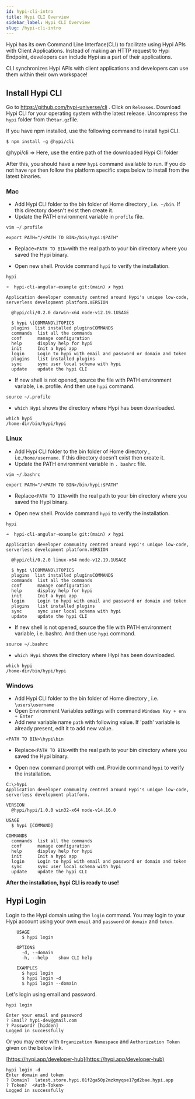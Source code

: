 ```yaml
---
id: hypi-cli-intro
title: Hypi CLI Overview
sidebar_label: Hypi CLI Overview
slug: /hypi-cli-intro
---
```


Hypi has its own Command Line Interface(CLI) to facilitate using Hypi APIs with Client Applications. Instead of making an HTTP request to Hypi Endpoint, developers can include Hypi as a part of their applications.

CLI synchronizes Hypi APIs with client applications and developers can use them within their own workspace!

## Install Hypi CLI

Go to https://github.com/hypi-universe/cli . Click on `Releases`.  Download Hypi CLI for your operating system with the latest release.  Uncompress the `hypi` folder from the`tar.gz`file.

If you have npm installed,  use the following command to install hypi CLI.
```
$ npm install -g @hypi/cli
```
@hypi/cli => Here, use the entire path of the downloaded Hypi Cli folder

After this, you should have a new `hypi` command available to run. If you do not have `npm` then follow the platform specific steps below to install from the latest binaries.

### Mac

+ Add Hypi CLI folder to the bin folder of Home directory , i.e.` ~/bin`. If this directory doesn't exist then create it.
+ Update the PATH environment variable in `profile` file. 
```
vim ~/.profile
```
```
export PATH="/<PATH TO BIN>/bin/hypi:$PATH"
```
* Replace`<PATH TO BIN>`with the real path to your bin directory where you saved the Hypi binary.

- Open new shell. Provide command `hypi` to verify the installation.
```
hypi
```
```
➜  hypi-cli-angular-example git:(main) ✗ hypi  
 
Application developer community centred around Hypi's unique low-code, serverless development platform.VERSION  
  
  @hypi/cli/0.2.0 darwin-x64 node-v12.19.1USAGE  
  
  $ hypi \[COMMAND\]TOPICS  
  plugins  list installed pluginsCOMMANDS  
  commands  list all the commands  
  conf      manage configuration  
  help      display help for hypi  
  init      Init a hypi app  
  login     Login to hypi with email and password or domain and token  
  plugins   list installed plugins  
  sync      sync user local schema with hypi  
  update    update the hypi CLI  
```
+ If new shell is not opened, source the file with PATH environment variable, i.e. profile. And then use `hypi` command.
```
source ~/.profile
```
+ `which Hypi` shows the directory where Hypi has been downloaded. 
```
which hypi
/home-dir/bin/hypi/hypi
```

### Linux

+ Add Hypi CLI folder to the bin folder of Home directory , i.e.`/home/username`. If this directory doesn't exist then create it.
+ Update the PATH environment variable in `. bashrc` file.  
```
vim ~/.bashrc
```
```
export PATH="/<PATH TO BIN>/bin/hypi:$PATH"
```
* Replace`<PATH TO BIN>`with the real path to your bin directory where you saved the Hypi binary.

- Open new shell. Provide command `hypi` to verify the installation.
```
hypi
```
```
➜  hypi-cli-angular-example git:(main) ✗ hypi  
 
Application developer community centred around Hypi's unique low-code, serverless development platform.VERSION  
  
  @hypi/cli/0.2.0 linux-x64 node-v12.19.1USAGE  
  
  $ hypi \[COMMAND\]TOPICS  
  plugins  list installed pluginsCOMMANDS  
  commands  list all the commands  
  conf      manage configuration  
  help      display help for hypi  
  init      Init a hypi app  
  login     Login to hypi with email and password or domain and token  
  plugins   list installed plugins  
  sync      sync user local schema with hypi  
  update    update the hypi CLI  
```
+ If new shell is not opened, source the file with PATH environment variable, i.e. bashrc. And then use `hypi` command.
```
source ~/.bashrc
```
+ `which Hypi` shows the directory where Hypi has been downloaded. 
```
which hypi
/home-dir/bin/hypi/hypi
```

### Windows

+ Add Hypi CLI folder to the bin folder of Home directory , i.e. `\users\username`
+ Open Environment Variables settings with command `Windows Key + env + Enter`
+ Add new variable name `path` with following value. If 'path' variable is already present, edit it to add new value.
```
<PATH TO BIN>\hypi\bin
```
* Replace`<PATH TO BIN>`with the real path to your bin directory where you saved the Hypi binary.

+ Open new command prompt with `cmd`. Provide command `hypi` to verify the installation.
```
C:\>hypi
Application developer community centred around Hypi's unique low-code, serverless development platform.

VERSION
  @hypi/hypi/1.0.0 win32-x64 node-v14.16.0

USAGE
  $ hypi [COMMAND]

COMMANDS
  commands  list all the commands
  conf      manage configuration
  help      display help for hypi
  init      Init a hypi app
  login     Login to hypi with email and password or domain and token
  sync      sync user local schema with hypi
  update    update the hypi CLI

```

**After the installation, hypi CLI is ready to use!**

## Hypi Login

Login to the Hypi domain using the `login` command. You may login to your Hypi account using your own `email` and `password` or `domain` and `token`.
```
    USAGE
      $ hypi login
    
    OPTIONS
      -d, --domain
      -h, --help    show CLI help
    
    EXAMPLES
      $ hypi login
      $ hypi login -d
      $ hypi login --domain
```
Let's login using email and password.
```
hypi login
```
```
Enter your email and password
? Email? hypi-dev@gmail.com
? Password? [hidden]
Logged in successfully
```
Or you may enter with `Organization Namespace` and `Authorization Token` given on the below link.

[https://hypi.app/developer-hub](https://hypi.app/developer-hub)

```
hypi login -d
Enter domain and token
? Domain?  latest.store.hypi.01f2ga50p2mzkmyqse17gd2bae.hypi.app
? Token?  <Auth-Token>
Logged in successfully
```
